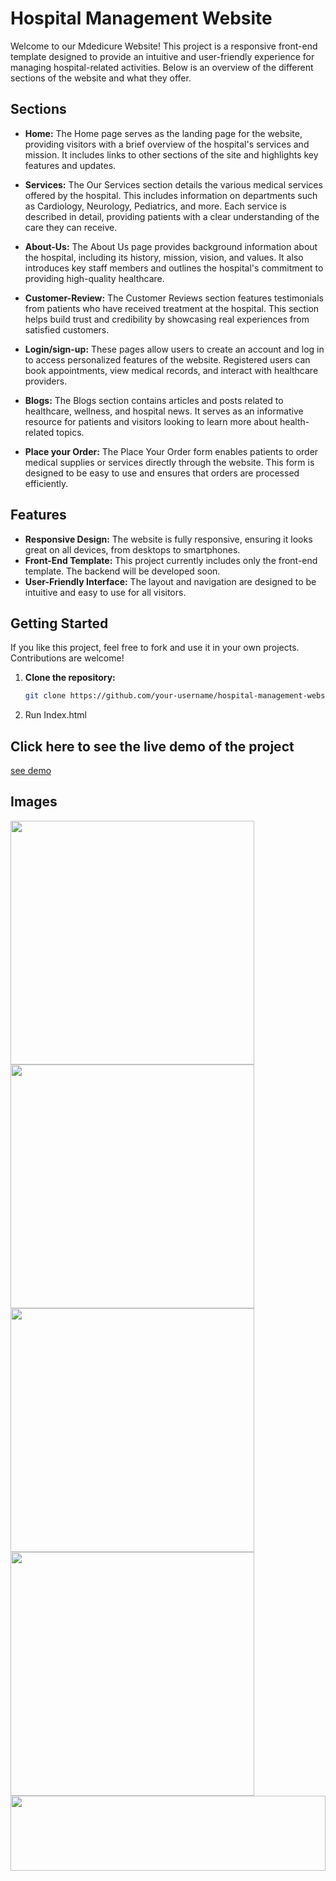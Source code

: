 # Hospital Management Website

Welcome to our Mdedicure Website! This project is a responsive front-end template designed to provide an intuitive and user-friendly experience for managing hospital-related activities. Below is an overview of the different sections of the website and what they offer.

## Sections
- **Home:** The Home page serves as the landing page for the website, providing visitors with a brief overview of the hospital's services and mission. It includes links to other sections of the site and highlights key features and updates.
  
- **Services:** The Our Services section details the various medical services offered by the hospital. This includes information on departments such as Cardiology, Neurology, Pediatrics, and more. Each service is described in detail, providing patients with a clear understanding of the care they can receive.
  
- **About-Us:** The About Us page provides background information about the hospital, including its history, mission, vision, and values. It also introduces key staff members and outlines the hospital's commitment to providing high-quality healthcare.
  
- **Customer-Review:** The Customer Reviews section features testimonials from patients who have received treatment at the hospital. This section helps build trust and credibility by showcasing real experiences from satisfied customers.
  
- **Login/sign-up:** These pages allow users to create an account and log in to access personalized features of the website. Registered users can book appointments, view medical records, and interact with healthcare providers.

-  **Blogs:** The Blogs section contains articles and posts related to healthcare, wellness, and hospital news. It serves as an informative resource for patients and visitors looking to learn more about health-related topics.
  
-   **Place your Order:** The Place Your Order form enables patients to order medical supplies or services directly through the website. This form is designed to be easy to use and ensures that orders are processed efficiently.



## Features

- **Responsive Design:** The website is fully responsive, ensuring it looks great on all devices, from desktops to smartphones.
- **Front-End Template:** This project currently includes only the front-end template. The backend will be developed soon.
- **User-Friendly Interface:** The layout and navigation are designed to be intuitive and easy to use for all visitors.

## Getting Started

If you like this project, feel free to fork and use it in your own projects. Contributions are welcome!

1. **Clone the repository:**
   ```sh
   git clone https://github.com/your-username/hospital-management-website.git
2. Run Index.html

## Click here to see the live demo of the project 
<a href="https://riya922003.github.io/hospital-management/">see demo</a>

## Images
<div>
   <img width=390 src="https://i.ibb.co/hgwF2FT/hospital1.jpg"></img>
   <img  width=390 src="https://i.ibb.co/0s9RRZN/hospital2.jpg"></img>
</div>
<div>
   <img width=390 src="https://i.ibb.co/4p4H4gb/hospital3.jpg"></img>
<img width=390 src="https://i.ibb.co/M2XX1Gs/hospital4.jpg"></img>
</div>


<img height="120" width="100%" src="https://raw.githubusercontent.com/BrunnerLivio/brunnerlivio/master/images/marquee.svg" />

  
